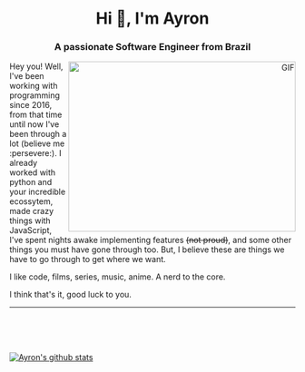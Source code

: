 <h1 align="center">Hi 👋, I'm Ayron</a></h1>
<h3 align="center">A passionate Software Engineer from Brazil</h3>

<a target="_blank" align="right">
  <img align="right" top="500" height="300" width="400" alt="GIF" src="https://media.giphy.com/media/SWoSkN6DxTszqIKEqv/giphy.gif">
</a>

<p>
  Hey you! Well, I've been working with programming since 2016, from that time until now I've been through a lot (believe me :persevere:). I already worked with python and your incredible ecossytem, made crazy things with JavaScript, I've spent nights awake implementing features <s>(not proud)</s>, and some other things you must have gone through too. But, I believe these are things we have to go through to get where we want.
</p>

<p>I like code, films, series, music, anime. A nerd to the core.</p>

<p>I think that's it, good luck to you.</p>

____
<br/><br/><br/>

[![Ayron's github stats](https://github-readme-stats-one-bice.vercel.app/api?username=AyronFelipe&theme=dark&include_all_commits=true&show_icons=true&count_private=true&role=OWNER,ORGANIZATION_MEMBER,COLLABORATOR&include_orgs=true)](https://github.com/AyronFelipe)
